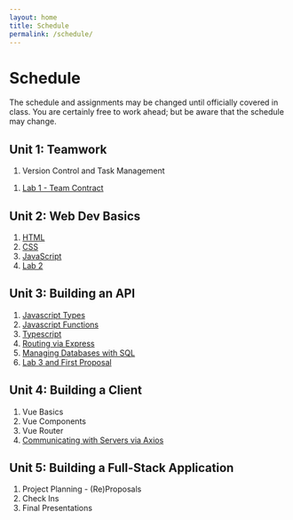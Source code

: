 ```yaml
---
layout: home
title: Schedule
permalink: /schedule/
---
```

# Schedule

The schedule and assignments may be changed until officially covered in class. You are certainly free to work ahead; but be aware that the schedule may change.

## Unit 1: Teamwork
  1. Version Control and Task Management
  <!-- 2. [Setting up the Environment]({{site.baseurl}}/units/01/environment) -->
  1. [Lab 1 - Team Contract]({{site.baseurl}}/units/01/lab1teamcontract)

## Unit 2: Web Dev Basics

  1. [HTML]({{site.baseurl}}/units/02/html)
  2. [CSS]({{site.baseurl}}/units/02/css)
  3. [JavaScript]({{site.baseurl}}/units/02/js)
  4. [Lab 2]({{site.baseurl}}/units/02/lab)

## Unit 3: Building an API

1. [Javascript Types]({{site.baseurl}}/units/03/js-types)
2. [Javascript Functions]({{site.baseurl}}/units/03/js-functions)
3. [Typescript]({{site.baseurl}}/units/03/js-typescript)
4. [Routing via Express]({{site.baseurl}}/units/03/express)
5. [Managing Databases with SQL]({{site.baseurl}}/units/03/sqlite)
6. [Lab 3 and First Proposal]({{site.baseurl}}/units/03/lab)

## Unit 4: Building a Client

1. Vue Basics
2. Vue Components
3. Vue Router
4. [Communicating with Servers via Axios]({{site.baseurl}}/units/04/client-server)

## Unit 5: Building a Full-Stack Application

1. Project Planning - (Re)Proposals
2. Check Ins
3. Final Presentations
